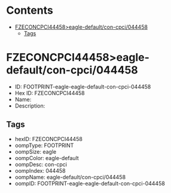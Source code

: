 



Contents
========

* [FZECONCPCI44458>eagle-default/con-cpci/044458](#fzeconcpci44458eagle-defaultcon-cpci044458)
	* [Tags](#tags)

# FZECONCPCI44458>eagle-default/con-cpci/044458

- ID: FOOTPRINT-eagle-eagle-default-con-cpci-044458
- Hex ID: FZECONCPCI44458
- Name: 
- Description: 

## Tags

- hexID: FZECONCPCI44458
- oompType: FOOTPRINT
- oompSize: eagle
- oompColor: eagle-default
- oompDesc: con-cpci
- oompIndex: 044458
- oompName: eagle-default/con-cpci/044458
- oompID: FOOTPRINT-eagle-eagle-default-con-cpci-044458
